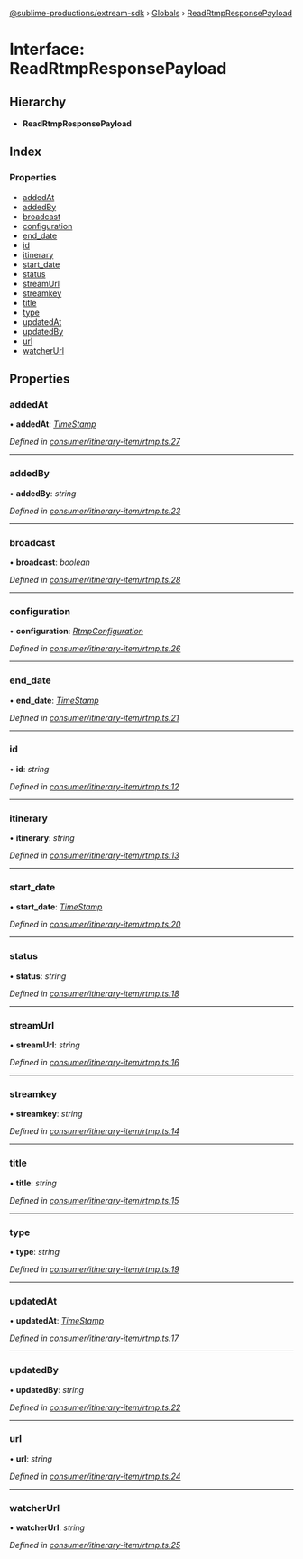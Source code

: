 [@sublime-productions/extream-sdk](../README.md) › [Globals](../globals.md) › [ReadRtmpResponsePayload](readrtmpresponsepayload.md)

# Interface: ReadRtmpResponsePayload

## Hierarchy

* **ReadRtmpResponsePayload**

## Index

### Properties

* [addedAt](readrtmpresponsepayload.md#addedat)
* [addedBy](readrtmpresponsepayload.md#addedby)
* [broadcast](readrtmpresponsepayload.md#broadcast)
* [configuration](readrtmpresponsepayload.md#configuration)
* [end_date](readrtmpresponsepayload.md#end_date)
* [id](readrtmpresponsepayload.md#id)
* [itinerary](readrtmpresponsepayload.md#itinerary)
* [start_date](readrtmpresponsepayload.md#start_date)
* [status](readrtmpresponsepayload.md#status)
* [streamUrl](readrtmpresponsepayload.md#streamurl)
* [streamkey](readrtmpresponsepayload.md#streamkey)
* [title](readrtmpresponsepayload.md#title)
* [type](readrtmpresponsepayload.md#type)
* [updatedAt](readrtmpresponsepayload.md#updatedat)
* [updatedBy](readrtmpresponsepayload.md#updatedby)
* [url](readrtmpresponsepayload.md#url)
* [watcherUrl](readrtmpresponsepayload.md#watcherurl)

## Properties

###  addedAt

• **addedAt**: *[TimeStamp](timestamp.md)*

*Defined in [consumer/itinerary-item/rtmp.ts:27](https://github.com/Extream-SaaS/ex-sdk/blob/2aed8a2/src/consumer/itinerary-item/rtmp.ts#L27)*

___

###  addedBy

• **addedBy**: *string*

*Defined in [consumer/itinerary-item/rtmp.ts:23](https://github.com/Extream-SaaS/ex-sdk/blob/2aed8a2/src/consumer/itinerary-item/rtmp.ts#L23)*

___

###  broadcast

• **broadcast**: *boolean*

*Defined in [consumer/itinerary-item/rtmp.ts:28](https://github.com/Extream-SaaS/ex-sdk/blob/2aed8a2/src/consumer/itinerary-item/rtmp.ts#L28)*

___

###  configuration

• **configuration**: *[RtmpConfiguration](rtmpconfiguration.md)*

*Defined in [consumer/itinerary-item/rtmp.ts:26](https://github.com/Extream-SaaS/ex-sdk/blob/2aed8a2/src/consumer/itinerary-item/rtmp.ts#L26)*

___

###  end_date

• **end_date**: *[TimeStamp](timestamp.md)*

*Defined in [consumer/itinerary-item/rtmp.ts:21](https://github.com/Extream-SaaS/ex-sdk/blob/2aed8a2/src/consumer/itinerary-item/rtmp.ts#L21)*

___

###  id

• **id**: *string*

*Defined in [consumer/itinerary-item/rtmp.ts:12](https://github.com/Extream-SaaS/ex-sdk/blob/2aed8a2/src/consumer/itinerary-item/rtmp.ts#L12)*

___

###  itinerary

• **itinerary**: *string*

*Defined in [consumer/itinerary-item/rtmp.ts:13](https://github.com/Extream-SaaS/ex-sdk/blob/2aed8a2/src/consumer/itinerary-item/rtmp.ts#L13)*

___

###  start_date

• **start_date**: *[TimeStamp](timestamp.md)*

*Defined in [consumer/itinerary-item/rtmp.ts:20](https://github.com/Extream-SaaS/ex-sdk/blob/2aed8a2/src/consumer/itinerary-item/rtmp.ts#L20)*

___

###  status

• **status**: *string*

*Defined in [consumer/itinerary-item/rtmp.ts:18](https://github.com/Extream-SaaS/ex-sdk/blob/2aed8a2/src/consumer/itinerary-item/rtmp.ts#L18)*

___

###  streamUrl

• **streamUrl**: *string*

*Defined in [consumer/itinerary-item/rtmp.ts:16](https://github.com/Extream-SaaS/ex-sdk/blob/2aed8a2/src/consumer/itinerary-item/rtmp.ts#L16)*

___

###  streamkey

• **streamkey**: *string*

*Defined in [consumer/itinerary-item/rtmp.ts:14](https://github.com/Extream-SaaS/ex-sdk/blob/2aed8a2/src/consumer/itinerary-item/rtmp.ts#L14)*

___

###  title

• **title**: *string*

*Defined in [consumer/itinerary-item/rtmp.ts:15](https://github.com/Extream-SaaS/ex-sdk/blob/2aed8a2/src/consumer/itinerary-item/rtmp.ts#L15)*

___

###  type

• **type**: *string*

*Defined in [consumer/itinerary-item/rtmp.ts:19](https://github.com/Extream-SaaS/ex-sdk/blob/2aed8a2/src/consumer/itinerary-item/rtmp.ts#L19)*

___

###  updatedAt

• **updatedAt**: *[TimeStamp](timestamp.md)*

*Defined in [consumer/itinerary-item/rtmp.ts:17](https://github.com/Extream-SaaS/ex-sdk/blob/2aed8a2/src/consumer/itinerary-item/rtmp.ts#L17)*

___

###  updatedBy

• **updatedBy**: *string*

*Defined in [consumer/itinerary-item/rtmp.ts:22](https://github.com/Extream-SaaS/ex-sdk/blob/2aed8a2/src/consumer/itinerary-item/rtmp.ts#L22)*

___

###  url

• **url**: *string*

*Defined in [consumer/itinerary-item/rtmp.ts:24](https://github.com/Extream-SaaS/ex-sdk/blob/2aed8a2/src/consumer/itinerary-item/rtmp.ts#L24)*

___

###  watcherUrl

• **watcherUrl**: *string*

*Defined in [consumer/itinerary-item/rtmp.ts:25](https://github.com/Extream-SaaS/ex-sdk/blob/2aed8a2/src/consumer/itinerary-item/rtmp.ts#L25)*
